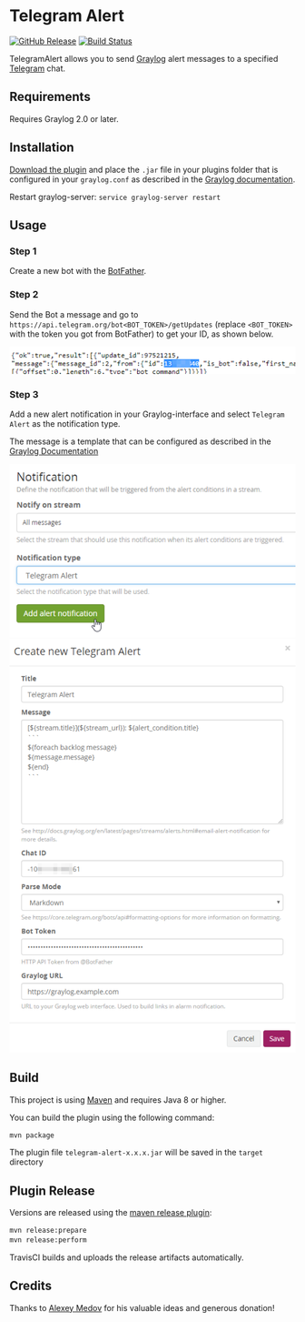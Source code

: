 # Telegram Alert

[![GitHub Release](https://img.shields.io/github/release/irgendwr/TelegramAlert.svg)](https://github.com/irgendwr/TelegramAlert/releases)
[![Build Status](https://travis-ci.org/irgendwr/TelegramAlert.svg?branch=master)](https://travis-ci.org/irgendwr/TelegramAlert)

TelegramAlert allows you to send [Graylog](https://www.graylog.org) alert messages to a specified [Telegram](https://telegram.org) chat.

## Requirements

Requires Graylog 2.0 or later.

## Installation

[Download the plugin](https://github.com/irgendwr/TelegramAlert/releases/latest)
and place the `.jar` file in your plugins folder that is configured in your `graylog.conf`
as described in the [Graylog documentation](http://docs.graylog.org/en/latest/pages/plugins.html#installing-and-loading-plugins).

Restart graylog-server: `service graylog-server restart`

## Usage

### Step 1

Create a new bot with the [BotFather](https://t.me/BotFather).

### Step 2

Send the Bot a message and go to `https://api.telegram.org/bot<BOT_TOKEN>/getUpdates`
(replace `<BOT_TOKEN>` with the token you got from BotFather) to get your ID, as shown below.

![Chat ID](screenshots/chat_id.png)

### Step 3

Add a new alert notification in your Graylog-interface and select `Telegram Alert` as the notification type.

The message is a template that can be configured as described in the [Graylog Documentation](http://docs.graylog.org/en/latest/pages/streams/alerts.html#email-alert-notification)

![Add alert notification](screenshots/add_alert_notification.png)
![Create new Telegram Alert](screenshots/new_telegram_alert.png)

## Build

This project is using [Maven](https://maven.apache.org) and requires Java 8 or higher.

You can build the plugin using the following command:

```bash
mvn package
```

The plugin file `telegram-alert-x.x.x.jar` will be saved in the `target` directory

## Plugin Release

Versions are released using the [maven release plugin](https://maven.apache.org/maven-release/maven-release-plugin/):

```bash
mvn release:prepare
mvn release:perform
```

TravisCI builds and uploads the release artifacts automatically.

## Credits

Thanks to [Alexey Medov](https://vk.com/snikerspro) for his valuable ideas and generous donation!